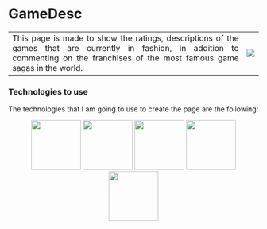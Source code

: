 # GameDesc
<table>
  <td witdh= 50% align="justify">This page is made to show the ratings, descriptions of the games that are currently in fashion, in addition to commenting on the franchises of the most famous game sagas in the world.</td>
  <td align="center"><img witdh= 30% src="https://www.muyinteresante.com/wp-content/uploads/sites/5/2023/11/02/654389eb064ca.png"></td>
</table>
<h3>Technologies to use</h3>
<p align = "justify">The technologies that I am going to use to create the page are the following:</p>
<div>
  <div align="center">
    <img src="https://i.ibb.co/tL1v6Jt/html-5.png" witdh = 100px height = 100px>
    <img src="https://i.ibb.co/j86Drxg/css-3.png" witdh = 100px height = 100px>
    <img src="https://i.ibb.co/pKKrwn3/javascript-js-icon-2048x2048-nyxvtvk0.png" witdh = 100px height = 100px>
    <img src="https://nexwebsites.com/images/blog/api.png" witdh = 100px height = 100px>
    <img src="https://i.ibb.co/JBWfJH6/figma.png" witdh = 100px height = 100px>
  </div>  
</div>

